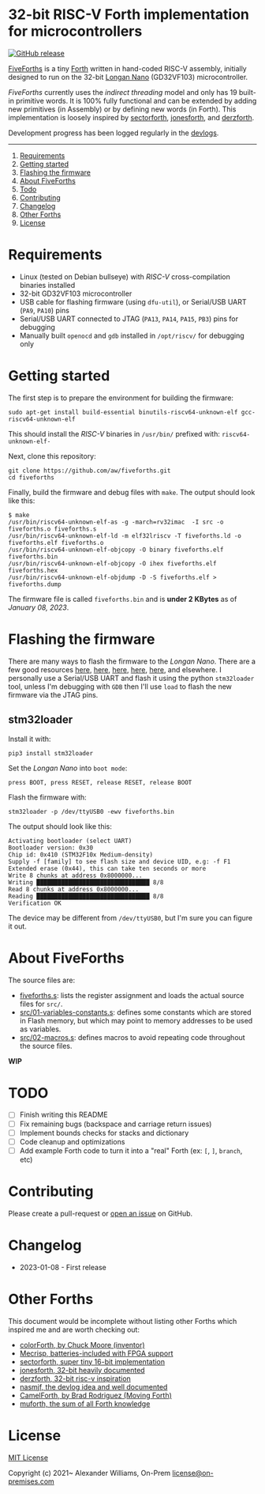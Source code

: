 # 32-bit RISC-V Forth implementation for microcontrollers

[![GitHub release](https://img.shields.io/github/release/aw/fiveforths.svg)](https://github.com/aw/fiveforths)

[FiveForths](https://github.com/aw/fiveforths) is a tiny [Forth](https://www.forth.com/starting-forth/) written in hand-coded RISC-V assembly, initially designed to run on the 32-bit [Longan Nano](https://longan.sipeed.com/en/) (GD32VF103) microcontroller.

_FiveForths_ currently uses the _indirect threading_ model and only has 19 built-in primitive words. It is 100% fully functional and can be extended by adding new primitives (in Assembly) or by defining new words (in Forth). This implementation is loosely inspired by [sectorforth](https://github.com/cesarblum/sectorforth), [jonesforth](https://github.com/nornagon/jonesforth), and [derzforth](https://github.com/theandrew168/derzforth).

Development progress has been logged regularly in the [devlogs](https://aw.github.io/fiveforths/).

---

1. [Requirements](#requirements)
2. [Getting started](#getting-started)
3. [Flashing the firmware](#flashing-the-firmware)
4. [About FiveForths](#about-fiveforths)
5. [Todo](#todo)
8. [Contributing](#contributing)
9. [Changelog](#changelog)
10. [Other Forths](#other-forths)
11. [License](#license)

# Requirements

* Linux (tested on Debian bullseye) with _RISC-V_ cross-compilation binaries installed
* 32-bit GD32VF103 microcontroller
* USB cable for flashing firmware (using `dfu-util`), or Serial/USB UART (`PA9`, `PA10`) pins
* Serial/USB UART connected to JTAG (`PA13`, `PA14`, `PA15`, `PB3`) pins for debugging
* Manually built `openocd` and `gdb` installed in `/opt/riscv/` for debugging only

# Getting started

The first step is to prepare the environment for building the firmware:

```
sudo apt-get install build-essential binutils-riscv64-unknown-elf gcc-riscv64-unknown-elf
```

This should install the _RISC-V_ binaries in `/usr/bin/` prefixed with: `riscv64-unknown-elf-`

Next, clone this repository:

```
git clone https://github.com/aw/fiveforths.git
cd fiveforths
```

Finally, build the firmware and debug files with `make`. The output should look like this:

```
$ make
/usr/bin/riscv64-unknown-elf-as -g -march=rv32imac  -I src -o fiveforths.o fiveforths.s
/usr/bin/riscv64-unknown-elf-ld -m elf32lriscv -T fiveforths.ld -o fiveforths.elf fiveforths.o
/usr/bin/riscv64-unknown-elf-objcopy -O binary fiveforths.elf fiveforths.bin
/usr/bin/riscv64-unknown-elf-objcopy -O ihex fiveforths.elf fiveforths.hex
/usr/bin/riscv64-unknown-elf-objdump -D -S fiveforths.elf > fiveforths.dump
```

The firmware file is called `fiveforths.bin` and is **under 2 KBytes** as of _January 08, 2023_.

# Flashing the firmware

There are many ways to flash the firmware to the _Longan Nano_. There are a few good resources [here](https://github.com/riscv-rust/longan-nano/), [here](https://github.com/theandrew168/derzforth#program), [here](https://www.susa.net/wordpress/2019/10/longan-nano-gd32vf103/), [here](https://www.appelsiini.net/2020/programming-gd32v-longan-nano/), [here](https://sigmdel.ca/michel/ha/gd32v/longan_nano_01_en.html), and elsewhere. I personally use a Serial/USB UART and flash it using the python `stm32loader` tool, unless I'm debugging with `GDB` then I'll use `load` to flash the new firmware via the JTAG pins.

## stm32loader

Install it with:

```
pip3 install stm32loader
```

Set the _Longan Nano_ into `boot mode`:

```
press BOOT, press RESET, release RESET, release BOOT
```

Flash the firmware with:

```
stm32loader -p /dev/ttyUSB0 -ewv fiveforths.bin
```

The output should look like this:

```
Activating bootloader (select UART)
Bootloader version: 0x30
Chip id: 0x410 (STM32F10x Medium-density)
Supply -f [family] to see flash size and device UID, e.g: -f F1
Extended erase (0x44), this can take ten seconds or more
Write 8 chunks at address 0x8000000...
Writing ████████████████████████████████ 8/8
Read 8 chunks at address 0x8000000...
Reading ████████████████████████████████ 8/8
Verification OK
```

The device may be different from `/dev/ttyUSB0`, but I'm sure you can figure it out.

# About FiveForths

The source files are:

* [fiveforths.s](fiveforths.s): lists the register assignment and loads the actual source files for `src/`.
* [src/01-variables-constants.s](src/01-variables-constants.s): defines some constants which are stored in Flash memory, but which may point to memory addresses to be used as variables.
* [src/02-macros.s](src/02-macros.s): defines macros to avoid repeating code throughout the source files.

**WIP**

# TODO

- [ ] Finish writing this README
- [ ] Fix remaining bugs (backspace and carriage return issues)
- [ ] Implement bounds checks for stacks and dictionary
- [ ] Code cleanup and optimizations
- [ ] Add example Forth code to turn it into a "real" Forth (ex: `[`, `]`, `branch`, etc)

# Contributing

Please create a pull-request or [open an issue](https://github.com/aw/picolisp-kv/issues/new) on GitHub.

# Changelog

* 2023-01-08 - First release

# Other Forths

This document would be incomplete without listing other Forths which inspired me and are worth checking out:

* [colorForth, by Chuck Moore (inventor)](https://colorforth.github.io/cf.htm)
* [Mecrisp, batteries-included with FPGA support](https://mecrisp.sourceforge.net/)
* [sectorforth, super tiny 16-bit implementation](https://github.com/cesarblum/sectorforth)
* [jonesforth, 32-bit heavily documented](https://rwmj.wordpress.com/2010/08/07/jonesforth-git-repository/)
* [derzforth, 32-bit risc-v inspiration](https://github.com/theandrew168/derzforth)
* [nasmjf, the devlog idea and well documented](http://ratfactor.com/nasmjf/)
* [CamelForth, by Brad Rodriguez (Moving Forth)](http://www.camelforth.com)
* [muforth, the sum of all Forth knowledge](https://muforth.nimblemachines.com/)

# License

[MIT License](LICENSE)

Copyright (c) 2021~ Alexander Williams, On-Prem <license@on-premises.com>
